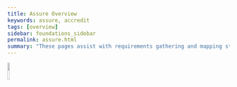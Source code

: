 ```yaml
---
title: Assure Overview
keywords: assure, accredit
tags: [overview]
sidebar: foundations_sidebar
permalink: assure.html
summary: "These pages assist with requirements gathering and mapping stages of a ITK3 Messaging Solution development process."
---
```


<img src="images/under_construction.jpg" style="width:10%;max-width: 10%;">
